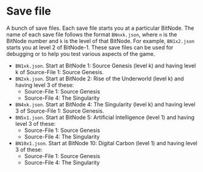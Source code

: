 # Save file

A bunch of save files. Each save file starts you at a particular BitNode. The
name of each save file follows the format `BNnxk.json`, where `n` is the BitNode
number and `k` is the level of that BitNode. For example, `BN1x2.json` starts
you at level 2 of BitNode-1. These save files can be used for debugging or to
help you test various aspects of the game.

-   `BN1xk.json`. Start at BitNode 1: Source Genesis (level k) and having level
    k of Source-File 1: Source Genesis.
-   `BN2xk.json`. Start at BitNode 2: Rise of the Underworld (level k) and
    having level 3 of these:
    -   Source-File 1: Source Genesis
    -   Source-File 4: The Singularity
-   `BN4xk.json`. Start at BitNode 4: The Singularity (level k) and having level
    3 of Source-File 1: Source Genesis.
-   `BN5x1.json`. Start at BitNode 5: Artificial Intelligence (level 1) and
    having level 3 of these:
    -   Source-File 1: Source Genesis
    -   Source-File 4: The Singularity
-   `BN10x1.json`. Start at BitNode 10: Digital Carbon (level 1) and having
    level 3 of these:
    -   Source-File 1: Source Genesis
    -   Source-File 4: The Singularity
